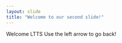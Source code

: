 ```yaml
---
layout: slide
title: "Welcome to our second slide!"
---
```

Welcome LTTS
Use the left arrow to go back!
